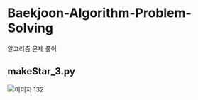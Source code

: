 
# Baekjoon-Algorithm-Problem-Solving
알고리즘 문제 풀이

## makeStar_3.py
![이미지 132](https://user-images.githubusercontent.com/50795314/118236754-717b4280-b4d1-11eb-869b-2b86595b81b6.png)

